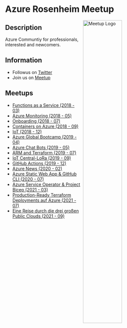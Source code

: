 # Azure Rosenheim Meetup

<img width="50%" align="right" alt="Meetup Logo" src="https://secure.meetupstatic.com/photos/event/2/5/7/3/clean_476649587.jpeg">

## Description

<p>Azure Communtiy for professionals, interested and newcomers.</p>

## Information

- Followus on [Twitter](https://twitter.com/AzureMeetup)
- Join us on [Meetup](https://www.meetup.com/de-DE/Azure-Meetup-Rosenheim/)

## Meetups

* [Functions as a Service (2018 - 03)](Azure%20Meetup%202018%20-%2003%20-%20Functions%20as%20a%20Service/Azure%20Meetup%202018%20-%2003%20-%20Functions%20as%20a%20Service.pdf)
* [Azure Monitoring (2018 - 05)](Azure%20Meetup%202018%20-%2005%20-%20Azure%20Monitoring/Azure%20Meetup%202018%20-%2005%20-%20Monitoring.pdf)
* [Onboarding (2018 - 07)](Azure%20Meetup%202018%20-%2007%20-%20Onboarding/whiteduck-azure-meetup-2018-07.pdf)
* [Containers on Azure (2018 - 09)](Azure%20Meetup%202018%20-%2009%20-%20Containers%20on%20Azure)
* [IoT (2018 - 12)](Azure%20Meetup%202018%20-%2012%20-%20IoT/Azure-Meetup-2018-12-IoT.pdf)
* [Azure Global Bootcamp (2019 - 04)](Azure%20Global%20Bootcamp%202019%20-%2004/Azure-Bootcamp-Container%20on%20Azure.pdf)
* [Azure Chat Bots (2019 - 05)](Azure%20Meetup%202019%20-%2005%20-%20Azure%20Chat%20Bots)
* [ARM and Terraform (2019 - 07)](Azure%20Meetup%202019%20-%2007%20-%20ARM-andTerraform/Azure%20Meetup%202019%20-%2007%20-%20ARM-and-Terraform.pdf)
* [IoT Central-LoRa (2019 - 09)](Azure%20Meetup%202019%20-%2009%20-%20IoT%20Central-LoRa/AzureMeetup-IoT-Central-LoRa-2019-09.pdf)
* [GitHub Actions (2019 - 12)](Azure%20Meetup%202019%20-%2012%20-%20Github%20Actions)
* [Azure News (2020 - 02)](Azure%20Meetup%202020%20-%2002%20-%20Azure%20News)
* [Azure Static Web App & GitHub CLI (2020 - 07)](Azure%20Meetup%202020%20-%2007%20-%20Azure%20Static%20Web%20App%20%26%20GitHub%20CLI/AzureStaticWebApps.pptx)
* [Azure Service Operator & Project Bicep (2021 - 03)](Azure-Meetup-2021-03-Azure-Service-Operator-and-Project-Bicep/README.md)
* [Production-Ready Terraform Deployments auf Azure (2021 - 07)](Azure-Meetup-2021-07-Production-Ready-Terraform-Deployments-auf-Azure/README.md)
* [Eine Reise durch die drei großen Public Clouds (2021 - 09)](Azure-Meetup-2021-09-Eine-Reise-durch-die-drei-großen-Public-Clouds/README.md)